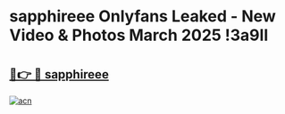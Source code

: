 # sapphireee Onlyfans Leaked - New Video & Photos March 2025 !3a9ll

# <h2><a href="https://20ukqg.iuczelnia.edu.pl?title=sapphireee&ref=3a9ll">🔗👉 🔴 sapphireee</a></h2>

[![acn](https://github.com/user-attachments/assets/0f9c940e-d8b0-45ae-aac7-cd30a18b3e1c)](https://20ukqg.iuczelnia.edu.pl?title=sapphireee&ref=3a9ll)

